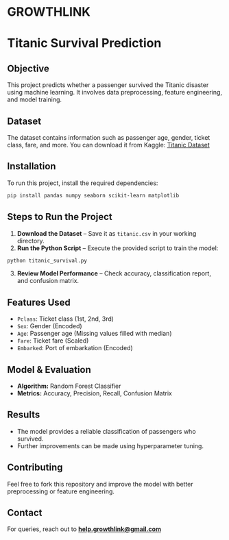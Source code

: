 # GROWTHLINK
# Titanic Survival Prediction

## Objective
This project predicts whether a passenger survived the Titanic disaster using machine learning. It involves data preprocessing, feature engineering, and model training.

## Dataset
The dataset contains information such as passenger age, gender, ticket class, fare, and more. You can download it from Kaggle: [Titanic Dataset](https://www.kaggle.com/datasets/brendan45774/test-file)

## Installation
To run this project, install the required dependencies:

```bash
pip install pandas numpy seaborn scikit-learn matplotlib
```

## Steps to Run the Project
1. **Download the Dataset** – Save it as `titanic.csv` in your working directory.
2. **Run the Python Script** – Execute the provided script to train the model:

```bash
python titanic_survival.py
```

3. **Review Model Performance** – Check accuracy, classification report, and confusion matrix.

## Features Used
- `Pclass`: Ticket class (1st, 2nd, 3rd)
- `Sex`: Gender (Encoded)
- `Age`: Passenger age (Missing values filled with median)
- `Fare`: Ticket fare (Scaled)
- `Embarked`: Port of embarkation (Encoded)

## Model & Evaluation
- **Algorithm:** Random Forest Classifier
- **Metrics:** Accuracy, Precision, Recall, Confusion Matrix

## Results
- The model provides a reliable classification of passengers who survived.
- Further improvements can be made using hyperparameter tuning.

## Contributing
Feel free to fork this repository and improve the model with better preprocessing or feature engineering.

## Contact
For queries, reach out to **help.growthlink@gmail.com**

